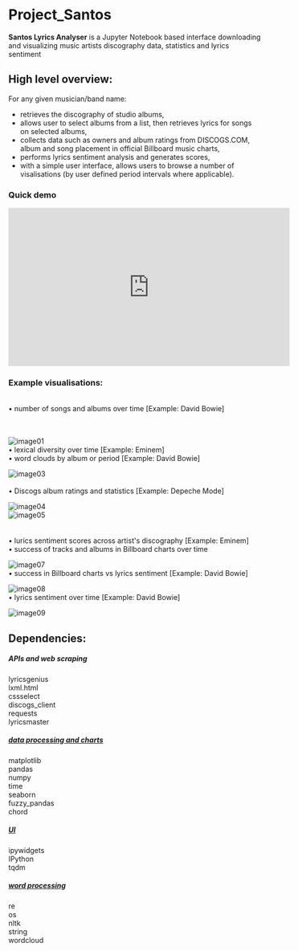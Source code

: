 # Project_Santos

<strong>Santos Lyrics Analyser</strong> is a Jupyter Notebook based interface downloading and visualizing music artists discography data, statistics and lyrics sentiment

## High level overview:

For any given musician/band name: <br>
   - retrieves the discography of studio albums, <br>
   - allows user to select albums from a list, then retrieves lyrics for songs on selected albums,<br>
   - collects data such as owners and album ratings from DISCOGS.COM, album and song placement in official Billboard music charts,<br>
   - performs lyrics sentiment analysis and generates scores, <br>
   - with a simple user interface, allows users to browse a number of visalisations (by user defined period intervals where applicable). 


<h3> Quick demo </h3>
<iframe width="560" height="315" src="https://www.youtube.com/embed/zorbor8p1Hc" title="YouTube video player" frameborder="0" allow="accelerometer; autoplay; clipboard-write; encrypted-media; gyroscope; picture-in-picture" allowfullscreen></iframe>

<h3> Example visualisations: </h3><br>
      • number of songs and albums over time [Example: David Bowie]<br><br><br> 
      
![image01](images/01_albums_and_songs_over_time.PNG)<br>
      • lexical diversity over time [Example: Eminem] <br> 
      • word clouds by album or period [Example: David Bowie] <br> 
      
![image03](images/03_wordclouds_bowie.PNG)<br>      
      • Discogs album ratings and statistics [Example: Depeche Mode]<br>
      
![image04](images/04_discogs_users__owners_and_average_ratings.png)<br>
![image05](images/05_average_discoggs_users_rating_by_album_vs_index.png)<br>
<br>
<br>
      • lurics sentiment scores across artist's discography [Example: Eminem]<br>
      • success of tracks and albums in Billboard charts over time<br>

![image07](images/songs_placement_in_billboard_100_charts.png)<br>
      • success in Billboard charts vs lyrics sentiment [Example: David Bowie] <br>
      
![image08](images/08_sentiment_vs_charts_bowie.PNG)<br>
      • lyrics sentiment over time [Example: David Bowie] <br>
      
![image09](images/09_sentiment_over_time_bowie.PNG)<br>
   

## Dependencies:

<h5><i>APIs and web scraping</i></h5>
lyricsgenius<br>
lxml.html<br>
cssselect<br>
discogs_client<br>
requests<br>
lyricsmaster<br>

<h5><u><i>data processing and charts</i></u></h5>
matplotlib<br>
pandas<br>
numpy<br>
time<br>
seaborn<br>
fuzzy_pandas<br>
chord<br>

<h5><u><i>UI</i></u></h5>
ipywidgets<br>
IPython<br>
tqdm<br>

<h5><u><i>word processing</i></u></h5>
re<br>
os<br>
nltk<br>
string<br>
wordcloud<br>
